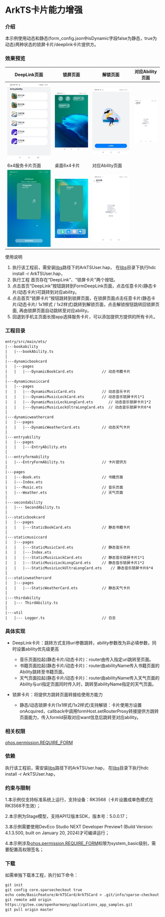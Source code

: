 # ArkTS卡片能力增强

### 介绍

本示例使用动态和静态(form_config.json中isDynamic字段false为静态，true为动态)两种状态的锁屏卡片/deeplink卡片提供方。

### 效果预览

|DeepLink页面|锁屏页面|解锁页面|对应Ability页面|
|-------|-------|-------|-------|
|![FormDeepLink](screenshots/device/FormDeepLink.jpeg)|![lock](screenshots/device/lock.jpeg)|![unlock](screenshots/device/unlock.jpeg)|![music](screenshots/device/music.jpeg)|
|6x4服务卡片页面|桌面6x4卡片|对应Ability页面|
|![addCard](screenshots/device/addCard.png)|![desktopCard](screenshots/device/desktopCard.png)|![music](screenshots/device/music2.png)|

使用说明
1. 执行该工程前，需安装[libs](./libs)路径下的ArkTSUser.hap， 在[libs](./libs)目录下执行hdc install -r ArkTSUser.hap，
2. 执行工程 首页存在“DeepLink”、“锁屏卡片”两个按钮。
3. 点击首页“DeepLink”按钮跳转到FormDeepLink页面，点击任意卡片(静态卡片/动态卡片)可跳转到对应ability。
4. 点击首页“锁屏卡片”按钮跳转到锁屏页面，在锁屏页面点击任意卡片(静态卡片/动态卡片/ 1x1样式 / 1x2样式)跳转到解锁页面，点击解锁按钮跳转回锁屏页面, 再由锁屏页面自动跳转至对应ability。
5. 回退到手机主页面长按app选择服务卡片，可以添加提供方提供的所有卡片。

### 工程目录
```
entry/src/main/ets/			
|---bookability
|   |---bookAbility.ts
│      
|---dynamicbookcard
|   |---pages
|   |	|---DynamicBookCard.ets				// 动态书籍卡片
│          
|---dynamicmusiccard							
|   |---pages
|   |	|---DynamicMusicCard.ets			// 动态音乐卡片
|   |	|---DynamicMusicLockCard.ets		// 动态音乐锁屏卡片1*1
|   |	|---DynamicMusicLockLongCard.ets       // 动态音乐锁屏卡片1*2
|   |	|---DynamicMusicLockUltraLongCard.ets  // 动态音乐锁屏卡片6*4
│
|---dynamicweathercard
|   |---pages
|   |	|---DynamicWeatherCard.ets 			// 动态天气卡片				
│          
|---entryability							
|   |---pages
|   |	|---EntryAbility.ets				
│      
|---entryformability
|   |---EntryFormAbility.ts					// 卡片提供方
│      
|---pages
|   |---Book.ets							// 书籍页面
|   |---Index.ets
|   |---Music.ets							// 音乐页面
|   |---Weather.ets							// 天气页面
│
|---secondability
|   |--- SecondAbility.ts					
│      
|---staticbookcard							
|   |---pages
|   |	|---StaticBookCard.ets				// 静态书籍卡片
│         
|---staticmusiccard
|   |---pages
|   |	|---StaticMusicCard.ets				// 静态音乐卡片
|	|	|---Index.ets
|   |	|---StaticMusicLockCard.ets			// 静态音乐锁屏卡片1*1
|   |	|---StaticMusicLockLongCard.ets		// 静态音乐锁屏卡片1*2
|   |	|---StaticMusicLockUltraLongCard.ets    // 静态音乐锁屏卡片6*4
│          
|---staticweathercard							
|   |---pages
|   |	|---StaticWeatherCard.ets			// 静态天气卡片
│          
|---thirdability
|   |--- ThirdAbility.ts
│      
|---util
|   |--- Logger.ts							// 日志
```

### 具体实现
+ DeepLink卡片：跳转方式支持uri参数跳转，ability参数改为非必填参数，同时设置ability优先级更高
  + 音乐页面拉起(静态卡片/动态卡片)：router由传入指定uri跳转至页面。
  + 书籍页面拉起(静态卡片/动态卡片)：router由abilityName传入书籍页面的Ability跳转至书籍页面。
  + 天气页面拉起(静态卡片/动态卡片)：router由abilityName传入天气页面的Ability与uri指定页面同时传入时，跳转至abilityName指定的天气页面。

+ 锁屏卡片：将提供方跳转页面转接给使用方能力
  + 静态/动态锁屏卡片(1x1样式/1x2样式)支持解锁：卡片使用方设置onAcquired，callback中调用formHost.setRouterProxy转接提供方跳转页面能力，传入formId获取对应want信息后跳转至对应ability。

### 相关权限

[ohos.permission.REQUIRE_FORM](https://gitee.com/openharmony/docs/blob/master/zh-cn/application-dev/security/AccessToken/permissions-for-system-apps.md#ohospermissionagent_require_form)

### 依赖

执行该工程前，需安装[libs](./libs)路径下的ArkTSUser.hap， 在[libs](./libs)目录下执行hdc install -r ArkTSUser.hap，

### 约束与限制

1.本示例仅支持标准系统上运行，支持设备：RK3568（卡片设置成单色模式在RK3568不生效）；

2.本示例为Stage模型，支持API12版本SDK，版本号：5.0.0.17； 

3.本示例需要使用DevEco Studio NEXT Developer Preview1 (Build Version: 4.1.3.500, built on January 20, 2024)才可编译运行；

4.本示例涉及[ohos.permission.REQUIRE_FORM](https://gitee.com/openharmony/docs/blob/master/zh-cn/application-dev/security/permission-list.md#ohospermissionrequire_form)权限为system_basic级别，需要配置高权限签名；

### 下载
如需单独下载本工程，执行如下命令：

```
git init
git config core.sparsecheckout true
echo code/BasicFeature/ArkTSCard/ArkTSCard > .git/info/sparse-checkout
git remote add origin https://gitee.com/openharmony/applications_app_samples.git
git pull origin master
```